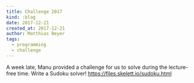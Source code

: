 ```yaml
---
title: Challenge 2017
kind: :blog
date: 2017-12-21
created_at: 2017-12-21
author: Matthias Beyer
tags:
  - programming
  - challenge
---
```


A week late, Manu provided a challenge for us to solve during the lecture-free time.
Write a Sudoku solver!
https://files.skelett.io/sudoku.html

